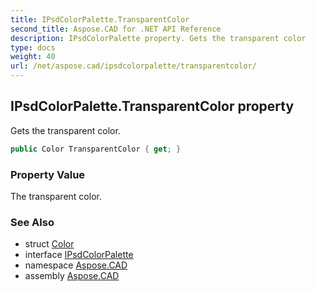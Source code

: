 ```yaml
---
title: IPsdColorPalette.TransparentColor
second_title: Aspose.CAD for .NET API Reference
description: IPsdColorPalette property. Gets the transparent color
type: docs
weight: 40
url: /net/aspose.cad/ipsdcolorpalette/transparentcolor/
---
```

## IPsdColorPalette.TransparentColor property

Gets the transparent color.

```csharp
public Color TransparentColor { get; }
```

### Property Value

The transparent color.

### See Also

* struct [Color](../../color/)
* interface [IPsdColorPalette](../)
* namespace [Aspose.CAD](../../ipsdcolorpalette/)
* assembly [Aspose.CAD](../../../)



